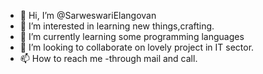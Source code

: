 - 👋 Hi, I’m @SarweswariElangovan
- 👀 I’m interested in learning new things,crafting.
- 🌱 I’m currently learning some programming languages
- 💞️ I’m looking to collaborate on lovely project in IT sector.
- 📫 How to reach me -through mail and call.

<!---
SarweswariElangovan/SarweswariElangovan is a ✨ special ✨ repository because its `README.md` (this file) appears on your GitHub profile.
You can click the Preview link to take a look at your changes.
--->
